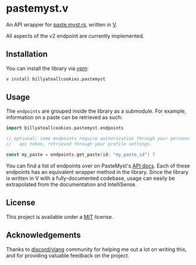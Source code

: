 # pastemyst.v

An API wrapper for [paste.myst.rs](https://paste.myst.rs/), written in [V](https://vlang.io/).

All aspects of the v2 endpoint are currently implemented.

## Installation

You can install the library via [vpm](https://vpm.vlang.io/):

```bash
v install billyateallcookies.pastemyst
```

## Usage

The `endpoints` are grouped inside the library as a submodule. For example, information on a paste can be retrieved as such:

```go
import billyateallcookies.pastemyst.endpoints

// optional; some endpoints require authorization through your personal
//   api token, retrieved through your profile settings.

const my_paste = endpoints.get_paste(id: "my_paste_id") ?
```

You can find a list of endpoints over on PasteMyst's [API docs](https://paste.myst.rs/api-docs/). Each of these endpoints has an equivalent wrapper method in the library. Since the library is written in V with a fully-documented codebase, usage can easily be extrapolated from the documentation and IntelliSense.

## License

This project is available under a [MIT](./LICENSE) license.

## Acknowledgements

Thanks to [discord/vlang](https://discord.gg/vlang) community for helping me out a lot on writing this, and for providing valuable feedback on the project.

<!--
# pastemyst.v

### Main Features
|Features|Public|Private|Optimized|
| :----: | :----:| :----:| :----:|
|get_paste|✅|✅|✅|
|create_paste|✅|✅|✅|
|edit_paste|❗|✅|✅|
|delete_paste|❗|✅|✅|

### Misc Features
| Features|Available|Optimized|
|:---:|:---:|:---:|
|check_user|✅|✅|
|user_exists|✅|✅|
|get_language|✅|✅|

-->